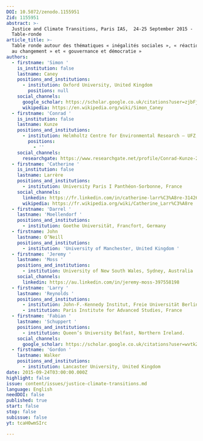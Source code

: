 ```yaml
---
DOI: 10.5072/zenodo.1155951
Zid: 1155951
abstract: >-
  Justice and Climate Transitions, Paris IAS,  24-25 September 2015 -
  Table-ronde
article_title: >-
  Table ronde autour des thématiques « inégalités sociales », « réactions face
  au changement » et « gouvernance et démocratie »
authors:
  - firstname: 'Simon '
    is_institution: false
    lastname: Caney
    positions_and_institutions:
      - institution: Oxford University, United Kingdom
        positions: null
    social_channels:
      google_scholar: https://scholar.google.co.uk/citations?user=zjbFj-wAAAAJ&hl=en
      wikipedia: https://en.wikipedia.org/wiki/Simon_Caney
  - firstname: 'Conrad '
    is_institution: false
    lastname: Kunze
    positions_and_institutions:
      - institution: Helmholtz Centre for Environmental Research – UFZ, Leipzig, Germany
        positions:
          - ''
    social_channels:
      researchgate: https://www.researchgate.net/profile/Conrad-Kunze-2
  - firstname: 'Catherine '
    is_institution: false
    lastname: Larrère
    positions_and_institutions:
      - institution: University Paris I Panthéon-Sorbonne, France
    social_channels:
      linkedin: https://fr.linkedin.com/in/catherine-larr%C3%A8re-314263162
      wikipedia: https://fr.wikipedia.org/wiki/Catherine_Larr%C3%A8re
  - firstname: 'Darrel '
    lastname: 'Moellendorf '
    positions_and_institutions:
      - institution: Goethe Universität, Francfort, Germany
  - firstname: John
    lastname: O’Neill
    positions_and_institutions:
      - institution: 'University of Manchester, United Kingdom '
  - firstname: 'Jeremy '
    lastname: 'Moss '
    positions_and_institutions:
      - institution: University of New South Wales, Sydney, Australia
    social_channels:
      linkedin: https://au.linkedin.com/in/jeremy-moss-397558198
  - firstname: 'Larry '
    lastname: 'Reynolds '
    positions_and_institutions:
      - institution: John-F.-Kennedy Institut, Freie Universität Berlin, Germany
      - institution: Paris Institute for Advanced Studies, France
  - firstname: 'Fabian '
    lastname: 'Schuppert '
    positions_and_institutions:
      - institution: Queen’s University Belfast, Northern Ireland.
    social_channels:
      google_scholar: https://scholar.google.co.uk/citations?user=wvtkZzoAAAAJ&hl=en
  - firstname: 'Gordon '
    lastname: Walker
    positions_and_institutions:
      - institution: Lancaster University, United Kingdom
date: 2015-09-24T03:00:00.000Z
highlight: false
issue: content/issues/justice-climate-transitions.md
language: English
needDOI: false
published: true
start: false
stop: false
subissue: false
yt: tcaH0wmSIrc

---
```


<Youtube yt="tcaH0wmSIrc" caption="Table ronde autour des thématiques « inégalités sociales », « réactions face au changement » et « gouvernance et démocratie »" start="false" stop="false"></Youtube>